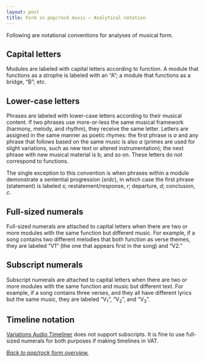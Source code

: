 ```yaml
---
layout: post
title: Form in pop/rock music – Analytical notation
---
```


Following are notational conventions for analyses of musical form.

## Capital letters

Modules are labeled with capital letters according to function. A module that functions as a strophe is labeled with an “A”; a module that functions as a bridge, “B”; etc.

## Lower-case letters

Phrases are labeled with lower-case letters according to their musical content. If two phrases use more-or-less the same musical framework (harmony, melody, and rhythm), they receive the same letter. Letters are assigned in the same manner as poetic rhymes: the first phrase is _a_ and any phrase that follows based on the same music is also _a_ (primes are used for slight variations, such as new text or altered instrumentation); the next phrase with new musical material is b; and so on. These letters do _not_ correspond to functions.

The single exception to this convention is when phrases within a module demonstrate a sentential progression (_srdc_), in which case the first phrase (statement) is labeled _s_; restatement/response, _r_; departure, _d_; conclusion, _c_.

## Full-sized numerals

Full-sized numerals are attached to capital letters when there are two or more modules with the same function but different music. For example, if a song contains two different melodies that both function as verse themes, they are labeled “V1” (the one that appears first in the song) and “V2.”

## Subscript numerals

Subscript numerals are attached to capital letters when there are two or more modules with the same function and music but different text. For example, if a song contains three verses, and they all have different lyrics but the same music, they are labeled “V<sub>1</sub>”, “V<sub>2</sub>”, and “V<sub>3</sub>”.

## Timeline notation

[Variations Audio Timeliner][vat] does not support subscripts. It is fine to use full-sized numerals for both purposes if making timelines in VAT.

[_Back to pop/rock form overview._](popRockForm.html)

[vat]: http://variations.sourceforge.net/vat/
